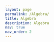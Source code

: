 ```yaml
---
layout: page
permalink: /Algebra/
title: Algebra
description: Algebra
nav: true
nav_order: 2
---
```


<!--
For now, this page is assumed to be a static description of your courses. You can convert it to a collection similar to `_projects/` so that you can have a dedicated page for each course.

Organize your courses by years, topics, or universities, however you like!
-->